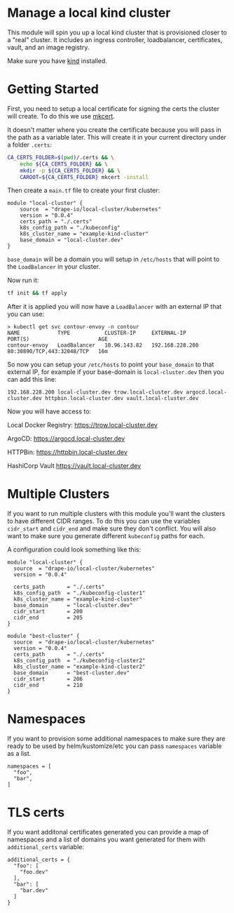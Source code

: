# Manage a local kind cluster
This module will spin you up a local kind cluster that is provisioned closer to
a "real" cluster.  It includes an ingress controller, loadbalancer,
certificates, vault, and an image registry.

Make sure you have [kind](https://kind.sigs.k8s.io/) installed.


# Getting Started
First, you need to setup a local certificate for signing the certs the cluster
will create.  To do this we use [mkcert](https://github.com/FiloSottile/mkcert).

It doesn't matter where you create the certificate because you will pass in the
path as a variable later.   This will create it in your current directory under
a folder `.certs`:

```bash
CA_CERTS_FOLDER=$(pwd)/.certs && \
    echo ${CA_CERTS_FOLDER} && \
    mkdir -p ${CA_CERTS_FOLDER} && \
    CAROOT=${CA_CERTS_FOLDER} mkcert -install
```

Then create a `main.tf` file to create your first cluster:

```hcl
module "local-cluster" {
    source  = "drape-io/local-cluster/kubernetes"
    version = "0.0.4"
    certs_path = "./.certs"
    k8s_config_path = "./kubeconfig"
    k8s_cluster_name = "example-kind-cluster"
    base_domain = "local-cluster.dev"
}
```

`base_domain` will be a domain you will setup in `/etc/hosts` that will point
to the `LoadBalancer` in your cluster.

Now run it:

```bash
tf init && tf apply
```

After it is applied you will now have a `LoadBalancer` with an external IP that
you can use:

```
> kubectl get svc contour-envoy -n contour 
NAME            TYPE           CLUSTER-IP     EXTERNAL-IP       PORT(S)                      AGE
contour-envoy   LoadBalancer   10.96.143.82   192.168.228.200   80:30890/TCP,443:32048/TCP   16m
```

So now you can setup your `/etc/hosts` to point your `base_domain` to that
external IP, for example if your base-domain is `local-cluster.dev` then you
can add this line:

```
192.168.228.200 local-cluster.dev trow.local-cluster.dev argocd.local-cluster.dev httpbin.local-cluster.dev vault.local-cluster.dev 
```

Now you will have access to:

Local Docker Registry:
https://trow.local-cluster.dev

ArgoCD:
https://argocd.local-cluster.dev

HTTPBin:
https://httpbin.local-cluster.dev

HashiCorp Vault
https://vault.local-cluster.dev

# Multiple Clusters
If you want to run multiple clusters with this module you'll want the clusters
to have different CIDR ranges.   To do this you can use the variables
`cidr_start` and `cidr_end` and make sure they don't conflict.  You will also
want to make sure you generate different `kubeconfig` paths for each.

A configuration could look something like this:

```
module "local-cluster" {
  source  = "drape-io/local-cluster/kubernetes"
  version = "0.0.4"

  certs_path       = "./.certs"
  k8s_config_path  = "./kubeconfig-cluster1"
  k8s_cluster_name = "example-kind-cluster"
  base_domain      = "local-cluster.dev"
  cidr_start       = 200
  cidr_end         = 205
}

module "best-cluster" {
  source  = "drape-io/local-cluster/kubernetes"
  version = "0.0.4"
  certs_path       = "./.certs"
  k8s_config_path  = "./kubeconfig-cluster2"
  k8s_cluster_name = "example-kind-cluster2"
  base_domain      = "best-cluster.dev"
  cidr_start       = 206
  cidr_end         = 210
}
```

# Namespaces
If you want to provision some additional namespaces to make sure they are
ready to be used by helm/kustomize/etc you can pass `namespaces` variable as a
list.

```hcl
namespaces = [
  "foo",
  "bar",
]
```

# TLS certs
If you want additonal certificates generated you can provide a map of namespaces
and a list of domains you want generated for them with `additional_certs`
variable:

```hcl
additional_certs = {
  "foo": [
    "foo.dev"
  ],
  "bar": [
    "bar.dev"
  ]
}
```

